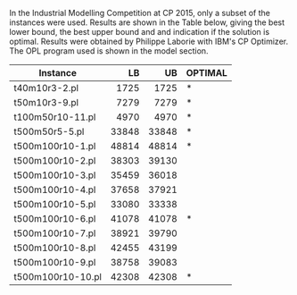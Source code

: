 In the Industrial Modelling Competition at CP 2015, only a subset of the instances were used. Results are shown in the Table below, giving the best lower bound, the best upper bound and and indication if the solution is optimal. Results were obtained by Philippe Laborie with IBM's CP Optimizer. The OPL program used is shown in the model section.


|  Instance |                     LB     |                 UB  |   OPTIMAL|
| ---|---:|---:|---|
|t40m10r3-2.pl    |      1725    |                1725 |  *  |                     
|t50m10r3-9.pl     |     7279     |               7279  | *|
|t100m50r10-11.pl|       4970   |                 4970|   *|
|t500m50r5-5.pl     |    33848    |               33848|  *|
|t500m100r10-1.pl  |     48814   |                48814 | *|
|t500m100r10-2.pl   |    38303    |               39130| |
|t500m100r10-3.pl    |   35459     |              36018| |
|t500m100r10-4.pl     |  37658      |             37921| |
|t500m100r10-5.pl      | 33080       |            33338| |
|t500m100r10-6.pl |      41078        |           41078 | *|
|t500m100r10-7.pl  |     38921         |          39790||
|t500m100r10-8.pl   |    42455          |         43199||
|t500m100r10-9.pl    |   38758           |        39083||
|t500m100r10-10.pl   |   42308           |        42308|  *|
